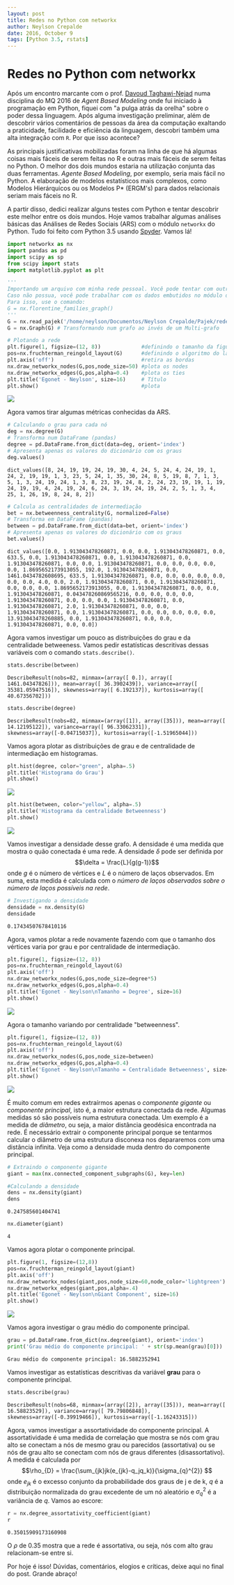 ```yaml
---
layout: post
title: Redes no Python com networkx
author: Neylson Crepalde
date: 2016, October 9
tags: [Python 3.5, rstats]
---
```


# Redes no Python com networkx

Após um encontro marcante com o prof. [Davoud Taghawi-Nejad](https://www.facebook.com/taghawinejad) numa disciplina do MQ 2016 de *Agent Based Modeling* onde fui iniciado à programação em Python, fiquei com "a pulga atrás da orelha" sobre o poder dessa linguagem. Após alguma investigação preliminar, além de descobrir vários comentários de pessoas da área da computação exaltando a praticidade, facilidade e eficiência da linguagem, descobri também uma alta integração com `R`. Por que isso acontece?

As principais justificativas mobilizadas foram na linha de que há algumas coisas mais fáceis de serem feitas no R e outras mais fáceis de serem feitas no Python. O melhor dos dois mundos estaria na utilização conjunta das duas ferramentas. *Agente Based Modeling*, por exemplo, seria mais fácil no Python. A elaboração de modelos estatísticos mais complexos, como Modelos Hierárquicos ou os Modelos P\* (ERGM's) para dados relacionais seriam mais fáceis no R.

A partir disso, dedici realizar alguns testes com Python e tentar descobrir este melhor entre os dois mundos. Hoje vamos trabalhar algumas análises básicas das Análises de Redes Sociais (ARS) com o módulo `networkx` do Python. Tudo foi feito com Python 3.5 usando [Spyder](https://pythonhosted.org/spyder/). Vamos lá!


```python
import networkx as nx
import pandas as pd
import scipy as sp
from scipy import stats
import matplotlib.pyplot as plt

'''
Importando um arquivo com minha rede pessoal. Você pode tentar com outro arquivo do Pajek (.net) que possuir.
Caso não possua, você pode trabalhar com os dados embutidos no módulo da rede de casamentos das famílias florentinas.
Para isso, use o comando:
G = nx.florentine_families_graph()
'''
G = nx.read_pajek('/home/neylson/Documentos/Neylson Crepalde/Pajek/rede_neylson.net')
G = nx.Graph(G) # Transformando num grafo ao invés de um Multi-grafo

# Plotando a rede
plt.figure(1, figsize=(12, 8))             #definindo o tamanho da figura
pos=nx.fruchterman_reingold_layout(G)      #definindo o algoritmo do layout
plt.axis('off')                            #retira as bordas
nx.draw_networkx_nodes(G,pos,node_size=50) #plota os nodes
nx.draw_networkx_edges(G,pos,alpha=0.4)    #plota os ties
plt.title('Egonet - Neylson', size=16)     # Título
plt.show()                                 #plota
```


![](/img/redes_no_python/output_1_0.png)


Agora vamos tirar algumas métricas conhecidas da ARS.


```python
# Calculando o grau para cada nó
deg = nx.degree(G)
# Transforma num DataFrame (pandas)
degree = pd.DataFrame.from_dict(data=deg, orient='index')
# Apresenta apenas os valores do dicionário com os graus
deg.values()
```




    dict_values([8, 24, 19, 19, 24, 19, 30, 4, 24, 5, 24, 4, 24, 19, 1, 24, 2, 19, 19, 1, 3, 23, 5, 24, 1, 35, 30, 24, 8, 5, 19, 8, 7, 1, 3, 5, 1, 3, 24, 19, 24, 1, 3, 8, 23, 19, 24, 8, 2, 24, 23, 19, 19, 1, 19, 24, 19, 19, 4, 24, 19, 24, 6, 24, 3, 19, 24, 19, 24, 2, 5, 1, 3, 4, 25, 1, 26, 19, 8, 24, 8, 2])




```python
# Calcula as centralidades de intermediação
bet = nx.betweenness_centrality(G, normalized=False)
# Transforma em DataFrame (pandas)
between = pd.DataFrame.from_dict(data=bet, orient='index')
# Apresenta apenas os valores do dicionário com os graus
bet.values()
```




    dict_values([0.0, 1.913043478260871, 0.0, 0.0, 1.913043478260871, 0.0, 633.5, 0.0, 1.913043478260871, 0.0, 1.913043478260871, 0.0, 1.913043478260871, 0.0, 0.0, 1.913043478260871, 0.0, 0.0, 0.0, 0.0, 0.0, 1.8695652173913055, 192.0, 1.913043478260871, 0.0, 1461.0434782608695, 633.5, 1.913043478260871, 0.0, 0.0, 0.0, 0.0, 0.0, 0.0, 0.0, 4.0, 0.0, 2.0, 1.913043478260871, 0.0, 1.913043478260871, 0.0, 0.0, 0.0, 1.8695652173913055, 0.0, 1.913043478260871, 0.0, 0.0, 1.913043478260871, 0.043478260869565216, 0.0, 0.0, 0.0, 0.0, 1.913043478260871, 0.0, 0.0, 0.0, 1.913043478260871, 0.0, 1.913043478260871, 2.0, 1.913043478260871, 0.0, 0.0, 1.913043478260871, 0.0, 1.913043478260871, 0.0, 0.0, 0.0, 0.0, 0.0, 13.913043478260885, 0.0, 1.913043478260871, 0.0, 0.0, 1.913043478260871, 0.0, 0.0])



Agora vamos investigar um pouco as distribuições do grau e da centralidade betweeness. Vamos pedir estatísticas descritivas dessas variáveis com o comando `stats.describe()`.


```python
stats.describe(between)
```




    DescribeResult(nobs=82, minmax=(array([ 0.]), array([ 1461.04347826])), mean=array([ 36.3902439]), variance=array([ 35381.05947516]), skewness=array([ 6.192137]), kurtosis=array([ 40.67356702]))




```python
stats.describe(degree)
```




    DescribeResult(nobs=82, minmax=(array([1]), array([35])), mean=array([ 14.12195122]), variance=array([ 96.33062331]), skewness=array([-0.04715037]), kurtosis=array([-1.51965044]))



Vamos agora plotar as distribuições de grau e de centralidade de intermediação em histogramas.


```python
plt.hist(degree, color="green", alpha=.5)
plt.title('Histograma do Grau')
plt.show()
```


![](/img/redes_no_python/output_9_0.png)



```python
plt.hist(between, color="yellow", alpha=.5)
plt.title('Histograma da centralidade Betweenness')
plt.show()
```


![](/img/redes_no_python/output_10_0.png)


Vamos investigar a densidade desse grafo. A densidade é uma medida que mostra o quão conectada é uma rede. A densidade $\delta$ pode ser definida por $$\delta = \frac{L}{g(g-1)}$$ onde $g$ é o número de vértices e $L$ é o número de laços observados. Em suma, esta medida é calculada com o *número de laços observados sobre o número de laços possíveis na rede*. 


```python
# Investigando a densidade
densidade = nx.density(G)
densidade
```




    0.17434507678410116



Agora, vamos plotar a rede novamente fazendo com que o tamanho dos vértices varia por grau e por centralidade de intermediação.


```python
plt.figure(1, figsize=(12, 8))
pos=nx.fruchterman_reingold_layout(G)
plt.axis('off')
nx.draw_networkx_nodes(G,pos,node_size=degree*5)
nx.draw_networkx_edges(G,pos,alpha=0.4)
plt.title('Egonet - Neylson\nTamanho = Degree', size=16)
plt.show()
```


![](/img/redes_no_python/output_14_0.png)


Agora o tamanho variando por centralidade "betweenness".


```python
plt.figure(1, figsize=(12, 8))
pos=nx.fruchterman_reingold_layout(G)
plt.axis('off')
nx.draw_networkx_nodes(G,pos,node_size=between)
nx.draw_networkx_edges(G,pos,alpha=0.4)
plt.title('Egonet - Neylson\nTamanho = Centralidade Betweenness', size=16)
plt.show()
```


![](/img/redes_no_python/output_16_0.png)


É muito comum em redes extraírmos apenas o *componente gigante* ou *componente principal*, isto é, a maior estrutura conectada da rede. Algumas medidas só são possíveis numa estrutura conectada. Um exemplo é a medida de *diâmetro*, ou seja, a maior distância geodésica encontrada na rede. É necessário extrair o componente principal porque se tentarmos calcular o diâmetro de uma estrutura disconexa nos depararemos com uma distância infinita. Veja como a densidade muda dentro do componente principal.


```python
# Extraindo o componente gigante
giant = max(nx.connected_component_subgraphs(G), key=len)

#Calculando a densidade
dens = nx.density(giant)
dens
```




    0.247585601404741




```python
nx.diameter(giant)
```




    4



Vamos agora plotar o componente principal.


```python
plt.figure(1, figsize=(12,8))
pos=nx.fruchterman_reingold_layout(giant)
plt.axis('off')
nx.draw_networkx_nodes(giant,pos,node_size=60,node_color='lightgreen')
nx.draw_networkx_edges(giant,pos,alpha=.4)
plt.title('Egonet - Neylson\nGiant Component', size=16)
plt.show()
```


![](/img/redes_no_python/output_21_0.png)


Vamos agora investigar o grau médio do componente principal.


```python
grau = pd.DataFrame.from_dict(nx.degree(giant), orient='index')
print('Grau médio do componente principal: ' + str(sp.mean(grau)[0]))
```

    Grau médio do componente principal: 16.5882352941


Vamos investigar as estatísticas descritivas da variável **grau** para o componente principal.


```python
stats.describe(grau)
```




    DescribeResult(nobs=68, minmax=(array([2]), array([35])), mean=array([ 16.58823529]), variance=array([ 79.79806848]), skewness=array([-0.39919466]), kurtosis=array([-1.16243315]))



Agora, vamos investigar a assortatividade do componente principal. A assortatividade é uma medida de correlação que mostra se nós com grau alto se conectam a nós de mesmo grau ou parecidos (assortativa) ou se nós de grau alto se conectam com nós de graus diferentes (disassortativo). A medida é calculada por $$\rho_{D} = \frac{\sum_{jk}jk(e_{jk}-q_jq_k)}{\sigma_{q}^{2}} $$ onde $e_{jk}$ é o excesso conjunto da probabilidade dos graus de j e de k, $q$ é a distribuição normalizada do grau excedente de um nó aleatório e $\sigma_{q}^{2}$ é a variância de $q$. Vamos ao escore:


```python
r = nx.degree_assortativity_coefficient(giant)
r
```




    0.35015909173160908



O $\rho$ de 0.35 mostra que a rede é assortativa, ou seja, nós com alto grau relacionam-se entre si.

Por hoje é isso! Dúvidas, comentários, elogios e críticas, deixe aqui no final do post. Grande abraço!
